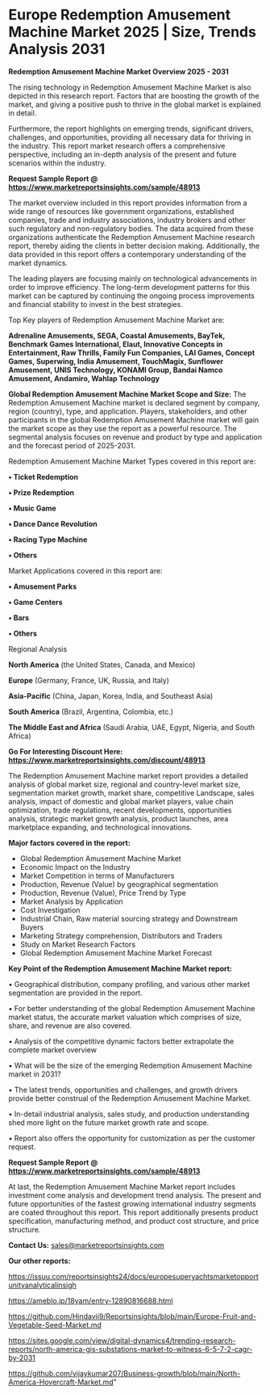 # Europe Redemption Amusement Machine Market 2025 | Size, Trends Analysis 2031

<Strong> Redemption Amusement Machine Market Overview 2025 - 2031</strong>

The rising technology in Redemption Amusement Machine Market is also depicted in this research report. Factors that are boosting the growth of the market, and giving a positive push to thrive in the global market is explained in detail.

Furthermore, the report highlights on emerging trends, significant drivers, challenges, and opportunities, providing all necessary data for thriving in the industry. This report market research offers a comprehensive perspective, including an in-depth analysis of the present and future scenarios within the industry.

<strong>Request Sample Report @ <a href=https://www.marketreportsinsights.com/sample/48913>https://www.marketreportsinsights.com/sample/48913</a></strong>

The market overview included in this report provides information from a wide range of resources like government organizations, established companies, trade and industry associations, industry brokers and other such regulatory and non-regulatory bodies. The data acquired from these organizations authenticate the Redemption Amusement Machine research report, thereby aiding the clients in better decision making. Additionally, the data provided in this report offers a contemporary understanding of the market dynamics.

The leading players are focusing mainly on technological advancements in order to improve efficiency. The long-term development patterns for this market can be captured by continuing the ongoing process improvements and financial stability to invest in the best strategies.

Top Key players of Redemption Amusement Machine Market are:

<strong>Adrenaline Amusements, SEGA, Coastal Amusements, BayTek, Benchmark Games International, Elaut, Innovative Concepts in Entertainment, Raw Thrills, Family Fun Companies, LAI Games, Concept Games, Superwing, India Amusement, TouchMagix, Sunflower Amusement, UNIS Technology, KONAMI Group, Bandai Namco Amusement, Andamiro, Wahlap Technology</strong>

<strong><b>Global Redemption Amusement Machine Market Scope and Size:</b></strong>
The Redemption Amusement Machine market is declared segment by company, region (country), type, and application. Players, stakeholders, and other participants in the global Redemption Amusement Machine market will gain the market scope as they use the report as a powerful resource. The segmental analysis focuses on revenue and product by type and application and the forecast period of 2025-2031.

Redemption Amusement Machine Market Types covered in this report are:

<strong>•  Ticket Redemption

•  Prize Redemption

•  Music Game

•  Dance Dance Revolution

•  Racing Type Machine

•  Others</strong>

Market Applications covered in this report are:

<strong>•  Amusement Parks

•  Game Centers

•  Bars

•  Others</strong> 

Regional Analysis

<strong>North America</strong> (the United States, Canada, and Mexico)

<strong>Europe</strong> (Germany, France, UK, Russia, and Italy)

<strong>Asia-Pacific</strong> (China, Japan, Korea, India, and Southeast Asia)

<strong>South America</strong> (Brazil, Argentina, Colombia, etc.)

<strong>The Middle East and Africa</strong> (Saudi Arabia, UAE, Egypt, Nigeria, and South Africa)

<strong>Go For Interesting Discount Here: <a href=https://www.marketreportsinsights.com/discount/48913>https://www.marketreportsinsights.com/discount/48913</a></strong>

The Redemption Amusement Machine market report provides a detailed analysis of global market size, regional and country-level market size, segmentation market growth, market share, competitive Landscape, sales analysis, impact of domestic and global market players, value chain optimization, trade regulations, recent developments, opportunities analysis, strategic market growth analysis, product launches, area marketplace expanding, and technological innovations.

<strong><b>Major factors covered in the report:</b></strong>
<ul>
  <li>Global Redemption Amusement Machine Market </li>
  <li>Economic Impact on the Industry</li>
  <li>Market Competition in terms of Manufacturers</li>
  <li>Production, Revenue (Value) by geographical segmentation</li>
  <li>Production, Revenue (Value), Price Trend by Type</li>
  <li>Market Analysis by Application</li>
  <li>Cost Investigation</li>
  <li>Industrial Chain, Raw material sourcing strategy and Downstream Buyers</li>
  <li>Marketing Strategy comprehension, Distributors and Traders</li>
  <li>Study on Market Research Factors</li>
  <li>Global Redemption Amusement Machine Market Forecast</li>
</ul>

<strong><b>Key Point of the Redemption Amusement Machine Market report:</b></strong>

• Geographical distribution, company profiling, and various other market segmentation are provided in the report.

• For better understanding of the global Redemption Amusement Machine market status, the accurate market valuation which comprises of size, share, and revenue are also covered.

• Analysis of the competitive dynamic factors better extrapolate the complete market overview

• What will be the size of the emerging Redemption Amusement Machine market in 2031?

• The latest trends, opportunities and challenges, and growth drivers provide better construal of the Redemption Amusement Machine Market.

• In-detail industrial analysis, sales study, and production understanding shed more light on the future market growth rate and scope.

• Report also offers the opportunity for customization as per the customer request.

<strong>Request Sample Report @ <a href=https://www.marketreportsinsights.com/sample/48913>https://www.marketreportsinsights.com/sample/48913</a></strong>

At last, the Redemption Amusement Machine Market report includes investment come analysis and development trend analysis. The present and future opportunities of the fastest growing international industry segments are coated throughout this report. This report additionally presents product specification, manufacturing method, and product cost structure, and price structure.

<strong>Contact Us:</strong>
sales@marketreportsinsights.com

<strong>Our other reports:</strong>

<a href=https://issuu.com/reportsinsights24/docs/europesuperyachtsmarketopportunityanalyticalinsigh>https://issuu.com/reportsinsights24/docs/europesuperyachtsmarketopportunityanalyticalinsigh</a>

<a href=https://ameblo.jp/18yam/entry-12890816688.html>https://ameblo.jp/18yam/entry-12890816688.html</a>

<a href=https://github.com/Hindavii9/Reportsinsights/blob/main/Europe-Fruit-and-Vegetable-Seed-Market.md>https://github.com/Hindavii9/Reportsinsights/blob/main/Europe-Fruit-and-Vegetable-Seed-Market.md</a>

<a href=https://sites.google.com/view/digital-dynamics4/trending-research-reports/north-america-gis-substations-market-to-witness-6-5-7-2-cagr-by-2031>https://sites.google.com/view/digital-dynamics4/trending-research-reports/north-america-gis-substations-market-to-witness-6-5-7-2-cagr-by-2031</a>

<a href=https://github.com/vijaykumar207/Business-growth/blob/main/North-America-Hovercraft-Market.md>https://github.com/vijaykumar207/Business-growth/blob/main/North-America-Hovercraft-Market.md</a>"
